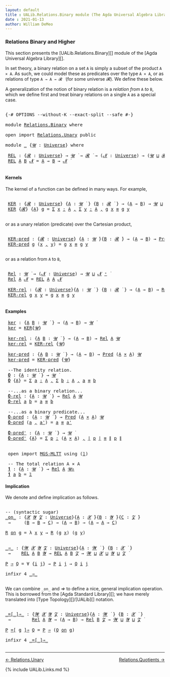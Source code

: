 ```yaml
---
layout: default
title : UALib.Relations.Binary module (The Agda Universal Algebra Library)
date : 2021-01-13
author: William DeMeo
---
```


### <a id="relations-binary-and-higher">Relations Binary and Higher</a>

This section presents the [UALib.Relations.Binary][] module of the [Agda Universal Algebra Library][].

In set theory, a binary relation on a set `A` is simply a subset of the product `A × A`.  As such, we could model these as predicates over the type `A × A`, or as relations of type `A → A → 𝓡 ̇` (for some universe 𝓡). We define these below.

A generalization of the notion of binary relation is a *relation from* `A` *to* `B`, which we define first and treat binary relations on a single `A` as a special case.

<pre class="Agda">

<a id="744" class="Symbol">{-#</a> <a id="748" class="Keyword">OPTIONS</a> <a id="756" class="Pragma">--without-K</a> <a id="768" class="Pragma">--exact-split</a> <a id="782" class="Pragma">--safe</a> <a id="789" class="Symbol">#-}</a>

<a id="794" class="Keyword">module</a> <a id="801" href="Relations.Binary.html" class="Module">Relations.Binary</a> <a id="818" class="Keyword">where</a>

<a id="825" class="Keyword">open</a> <a id="830" class="Keyword">import</a> <a id="837" href="Relations.Unary.html" class="Module">Relations.Unary</a> <a id="853" class="Keyword">public</a>

<a id="861" class="Keyword">module</a> <a id="868" href="Relations.Binary.html#868" class="Module">_</a> <a id="870" class="Symbol">{</a><a id="871" href="Relations.Binary.html#871" class="Bound">𝓤</a> <a id="873" class="Symbol">:</a> <a id="875" href="Agda.Primitive.html#423" class="Postulate">Universe</a><a id="883" class="Symbol">}</a> <a id="885" class="Keyword">where</a>

 <a id="893" href="Relations.Binary.html#893" class="Function">REL</a> <a id="897" class="Symbol">:</a> <a id="899" class="Symbol">{</a><a id="900" href="Relations.Binary.html#900" class="Bound">𝓡</a> <a id="902" class="Symbol">:</a> <a id="904" href="Agda.Primitive.html#423" class="Postulate">Universe</a><a id="912" class="Symbol">}</a> <a id="914" class="Symbol">→</a> <a id="916" href="Relations.Binary.html#871" class="Bound">𝓤</a> <a id="918" href="Universes.html#403" class="Function Operator">̇</a> <a id="920" class="Symbol">→</a> <a id="922" href="Relations.Binary.html#900" class="Bound">𝓡</a> <a id="924" href="Universes.html#403" class="Function Operator">̇</a> <a id="926" class="Symbol">→</a> <a id="928" class="Symbol">(</a><a id="929" href="Relations.Binary.html#929" class="Bound">𝓝</a> <a id="931" class="Symbol">:</a> <a id="933" href="Agda.Primitive.html#423" class="Postulate">Universe</a><a id="941" class="Symbol">)</a> <a id="943" class="Symbol">→</a> <a id="945" class="Symbol">(</a><a id="946" href="Relations.Binary.html#871" class="Bound">𝓤</a> <a id="948" href="Agda.Primitive.html#636" class="Primitive Operator">⊔</a> <a id="950" href="Relations.Binary.html#900" class="Bound">𝓡</a> <a id="952" href="Agda.Primitive.html#636" class="Primitive Operator">⊔</a> <a id="954" href="Relations.Binary.html#929" class="Bound">𝓝</a> <a id="956" href="Agda.Primitive.html#606" class="Primitive Operator">⁺</a><a id="957" class="Symbol">)</a> <a id="959" href="Universes.html#403" class="Function Operator">̇</a>
 <a id="962" href="Relations.Binary.html#893" class="Function">REL</a> <a id="966" href="Relations.Binary.html#966" class="Bound">A</a> <a id="968" href="Relations.Binary.html#968" class="Bound">B</a> <a id="970" href="Relations.Binary.html#970" class="Bound">𝓝</a> <a id="972" class="Symbol">=</a> <a id="974" href="Relations.Binary.html#966" class="Bound">A</a> <a id="976" class="Symbol">→</a> <a id="978" href="Relations.Binary.html#968" class="Bound">B</a> <a id="980" class="Symbol">→</a> <a id="982" href="Relations.Binary.html#970" class="Bound">𝓝</a> <a id="984" href="Universes.html#403" class="Function Operator">̇</a>

</pre>


#### <a id="kernels">Kernels</a>

The kernel of a function can be defined in many ways. For example,

<pre class="Agda">

 <a id="1117" href="Relations.Binary.html#1117" class="Function">KER</a> <a id="1121" class="Symbol">:</a> <a id="1123" class="Symbol">{</a><a id="1124" href="Relations.Binary.html#1124" class="Bound">𝓡</a> <a id="1126" class="Symbol">:</a> <a id="1128" href="Agda.Primitive.html#423" class="Postulate">Universe</a><a id="1136" class="Symbol">}</a> <a id="1138" class="Symbol">{</a><a id="1139" href="Relations.Binary.html#1139" class="Bound">A</a> <a id="1141" class="Symbol">:</a> <a id="1143" href="Relations.Binary.html#871" class="Bound">𝓤</a> <a id="1145" href="Universes.html#403" class="Function Operator">̇</a> <a id="1147" class="Symbol">}</a> <a id="1149" class="Symbol">{</a><a id="1150" href="Relations.Binary.html#1150" class="Bound">B</a> <a id="1152" class="Symbol">:</a> <a id="1154" href="Relations.Binary.html#1124" class="Bound">𝓡</a> <a id="1156" href="Universes.html#403" class="Function Operator">̇</a> <a id="1158" class="Symbol">}</a> <a id="1160" class="Symbol">→</a> <a id="1162" class="Symbol">(</a><a id="1163" href="Relations.Binary.html#1139" class="Bound">A</a> <a id="1165" class="Symbol">→</a> <a id="1167" href="Relations.Binary.html#1150" class="Bound">B</a><a id="1168" class="Symbol">)</a> <a id="1170" class="Symbol">→</a> <a id="1172" href="Relations.Binary.html#871" class="Bound">𝓤</a> <a id="1174" href="Agda.Primitive.html#636" class="Primitive Operator">⊔</a> <a id="1176" href="Relations.Binary.html#1124" class="Bound">𝓡</a> <a id="1178" href="Universes.html#403" class="Function Operator">̇</a>
 <a id="1181" href="Relations.Binary.html#1117" class="Function">KER</a> <a id="1185" class="Symbol">{</a><a id="1186" href="Relations.Binary.html#1186" class="Bound">𝓡</a><a id="1187" class="Symbol">}</a> <a id="1189" class="Symbol">{</a><a id="1190" href="Relations.Binary.html#1190" class="Bound">A</a><a id="1191" class="Symbol">}</a> <a id="1193" href="Relations.Binary.html#1193" class="Bound">g</a> <a id="1195" class="Symbol">=</a> <a id="1197" href="MGS-MLTT.html#3074" class="Function">Σ</a> <a id="1199" href="Relations.Binary.html#1199" class="Bound">x</a> <a id="1201" href="MGS-MLTT.html#3074" class="Function">꞉</a> <a id="1203" href="Relations.Binary.html#1190" class="Bound">A</a> <a id="1205" href="MGS-MLTT.html#3074" class="Function">,</a> <a id="1207" href="MGS-MLTT.html#3074" class="Function">Σ</a> <a id="1209" href="Relations.Binary.html#1209" class="Bound">y</a> <a id="1211" href="MGS-MLTT.html#3074" class="Function">꞉</a> <a id="1213" href="Relations.Binary.html#1190" class="Bound">A</a> <a id="1215" href="MGS-MLTT.html#3074" class="Function">,</a> <a id="1217" href="Relations.Binary.html#1193" class="Bound">g</a> <a id="1219" href="Relations.Binary.html#1199" class="Bound">x</a> <a id="1221" href="Prelude.Inverses.html#620" class="Datatype Operator">≡</a> <a id="1223" href="Relations.Binary.html#1193" class="Bound">g</a> <a id="1225" href="Relations.Binary.html#1209" class="Bound">y</a>

</pre>

or as a unary relation (predicate) over the Cartesian product,

<pre class="Agda">

 <a id="1319" href="Relations.Binary.html#1319" class="Function">KER-pred</a> <a id="1328" class="Symbol">:</a> <a id="1330" class="Symbol">{</a><a id="1331" href="Relations.Binary.html#1331" class="Bound">𝓡</a> <a id="1333" class="Symbol">:</a> <a id="1335" href="Agda.Primitive.html#423" class="Postulate">Universe</a><a id="1343" class="Symbol">}</a> <a id="1345" class="Symbol">{</a><a id="1346" href="Relations.Binary.html#1346" class="Bound">A</a> <a id="1348" class="Symbol">:</a> <a id="1350" href="Relations.Binary.html#871" class="Bound">𝓤</a> <a id="1352" href="Universes.html#403" class="Function Operator">̇</a><a id="1353" class="Symbol">}{</a><a id="1355" href="Relations.Binary.html#1355" class="Bound">B</a> <a id="1357" class="Symbol">:</a> <a id="1359" href="Relations.Binary.html#1331" class="Bound">𝓡</a> <a id="1361" href="Universes.html#403" class="Function Operator">̇</a><a id="1362" class="Symbol">}</a> <a id="1364" class="Symbol">→</a> <a id="1366" class="Symbol">(</a><a id="1367" href="Relations.Binary.html#1346" class="Bound">A</a> <a id="1369" class="Symbol">→</a> <a id="1371" href="Relations.Binary.html#1355" class="Bound">B</a><a id="1372" class="Symbol">)</a> <a id="1374" class="Symbol">→</a> <a id="1376" href="Relations.Unary.html#1062" class="Function">Pred</a> <a id="1381" class="Symbol">(</a><a id="1382" href="Relations.Binary.html#1346" class="Bound">A</a> <a id="1384" href="MGS-MLTT.html#3515" class="Function Operator">×</a> <a id="1386" href="Relations.Binary.html#1346" class="Bound">A</a><a id="1387" class="Symbol">)</a> <a id="1389" href="Relations.Binary.html#1331" class="Bound">𝓡</a>
 <a id="1392" href="Relations.Binary.html#1319" class="Function">KER-pred</a> <a id="1401" href="Relations.Binary.html#1401" class="Bound">g</a> <a id="1403" class="Symbol">(</a><a id="1404" href="Relations.Binary.html#1404" class="Bound">x</a> <a id="1406" href="Prelude.Equality.html#463" class="InductiveConstructor Operator">,</a> <a id="1408" href="Relations.Binary.html#1408" class="Bound">y</a><a id="1409" class="Symbol">)</a> <a id="1411" class="Symbol">=</a> <a id="1413" href="Relations.Binary.html#1401" class="Bound">g</a> <a id="1415" href="Relations.Binary.html#1404" class="Bound">x</a> <a id="1417" href="Prelude.Inverses.html#620" class="Datatype Operator">≡</a> <a id="1419" href="Relations.Binary.html#1401" class="Bound">g</a> <a id="1421" href="Relations.Binary.html#1408" class="Bound">y</a>

</pre>

or as a relation from `A` to `B`,

<pre class="Agda">

 <a id="1486" href="Relations.Binary.html#1486" class="Function">Rel</a> <a id="1490" class="Symbol">:</a> <a id="1492" href="Relations.Binary.html#871" class="Bound">𝓤</a> <a id="1494" href="Universes.html#403" class="Function Operator">̇</a> <a id="1496" class="Symbol">→</a> <a id="1498" class="Symbol">(</a><a id="1499" href="Relations.Binary.html#1499" class="Bound">𝓝</a> <a id="1501" class="Symbol">:</a> <a id="1503" href="Agda.Primitive.html#423" class="Postulate">Universe</a><a id="1511" class="Symbol">)</a> <a id="1513" class="Symbol">→</a> <a id="1515" href="Relations.Binary.html#871" class="Bound">𝓤</a> <a id="1517" href="Agda.Primitive.html#636" class="Primitive Operator">⊔</a> <a id="1519" href="Relations.Binary.html#1499" class="Bound">𝓝</a> <a id="1521" href="Agda.Primitive.html#606" class="Primitive Operator">⁺</a> <a id="1523" href="Universes.html#403" class="Function Operator">̇</a>
 <a id="1526" href="Relations.Binary.html#1486" class="Function">Rel</a> <a id="1530" href="Relations.Binary.html#1530" class="Bound">A</a> <a id="1532" href="Relations.Binary.html#1532" class="Bound">𝓝</a> <a id="1534" class="Symbol">=</a> <a id="1536" href="Relations.Binary.html#893" class="Function">REL</a> <a id="1540" href="Relations.Binary.html#1530" class="Bound">A</a> <a id="1542" href="Relations.Binary.html#1530" class="Bound">A</a> <a id="1544" href="Relations.Binary.html#1532" class="Bound">𝓝</a>

 <a id="1548" href="Relations.Binary.html#1548" class="Function">KER-rel</a> <a id="1556" class="Symbol">:</a> <a id="1558" class="Symbol">{</a><a id="1559" href="Relations.Binary.html#1559" class="Bound">𝓡</a> <a id="1561" class="Symbol">:</a> <a id="1563" href="Agda.Primitive.html#423" class="Postulate">Universe</a><a id="1571" class="Symbol">}{</a><a id="1573" href="Relations.Binary.html#1573" class="Bound">A</a> <a id="1575" class="Symbol">:</a> <a id="1577" href="Relations.Binary.html#871" class="Bound">𝓤</a> <a id="1579" href="Universes.html#403" class="Function Operator">̇</a> <a id="1581" class="Symbol">}</a> <a id="1583" class="Symbol">{</a><a id="1584" href="Relations.Binary.html#1584" class="Bound">B</a> <a id="1586" class="Symbol">:</a> <a id="1588" href="Relations.Binary.html#1559" class="Bound">𝓡</a> <a id="1590" href="Universes.html#403" class="Function Operator">̇</a> <a id="1592" class="Symbol">}</a> <a id="1594" class="Symbol">→</a> <a id="1596" class="Symbol">(</a><a id="1597" href="Relations.Binary.html#1573" class="Bound">A</a> <a id="1599" class="Symbol">→</a> <a id="1601" href="Relations.Binary.html#1584" class="Bound">B</a><a id="1602" class="Symbol">)</a> <a id="1604" class="Symbol">→</a> <a id="1606" href="Relations.Binary.html#1486" class="Function">Rel</a> <a id="1610" href="Relations.Binary.html#1573" class="Bound">A</a> <a id="1612" href="Relations.Binary.html#1559" class="Bound">𝓡</a>
 <a id="1615" href="Relations.Binary.html#1548" class="Function">KER-rel</a> <a id="1623" href="Relations.Binary.html#1623" class="Bound">g</a> <a id="1625" href="Relations.Binary.html#1625" class="Bound">x</a> <a id="1627" href="Relations.Binary.html#1627" class="Bound">y</a> <a id="1629" class="Symbol">=</a> <a id="1631" href="Relations.Binary.html#1623" class="Bound">g</a> <a id="1633" href="Relations.Binary.html#1625" class="Bound">x</a> <a id="1635" href="Prelude.Inverses.html#620" class="Datatype Operator">≡</a> <a id="1637" href="Relations.Binary.html#1623" class="Bound">g</a> <a id="1639" href="Relations.Binary.html#1627" class="Bound">y</a>

</pre>

#### <a id="examples">Examples</a>

<pre class="Agda">
 <a id="1704" href="Relations.Binary.html#1704" class="Function">ker</a> <a id="1708" class="Symbol">:</a> <a id="1710" class="Symbol">{</a><a id="1711" href="Relations.Binary.html#1711" class="Bound">A</a> <a id="1713" href="Relations.Binary.html#1713" class="Bound">B</a> <a id="1715" class="Symbol">:</a> <a id="1717" href="Relations.Binary.html#871" class="Bound">𝓤</a> <a id="1719" href="Universes.html#403" class="Function Operator">̇</a> <a id="1721" class="Symbol">}</a> <a id="1723" class="Symbol">→</a> <a id="1725" class="Symbol">(</a><a id="1726" href="Relations.Binary.html#1711" class="Bound">A</a> <a id="1728" class="Symbol">→</a> <a id="1730" href="Relations.Binary.html#1713" class="Bound">B</a><a id="1731" class="Symbol">)</a> <a id="1733" class="Symbol">→</a> <a id="1735" href="Relations.Binary.html#871" class="Bound">𝓤</a> <a id="1737" href="Universes.html#403" class="Function Operator">̇</a>
 <a id="1740" href="Relations.Binary.html#1704" class="Function">ker</a> <a id="1744" class="Symbol">=</a> <a id="1746" href="Relations.Binary.html#1117" class="Function">KER</a><a id="1749" class="Symbol">{</a><a id="1750" href="Relations.Binary.html#871" class="Bound">𝓤</a><a id="1751" class="Symbol">}</a>

 <a id="1755" href="Relations.Binary.html#1755" class="Function">ker-rel</a> <a id="1763" class="Symbol">:</a> <a id="1765" class="Symbol">{</a><a id="1766" href="Relations.Binary.html#1766" class="Bound">A</a> <a id="1768" href="Relations.Binary.html#1768" class="Bound">B</a> <a id="1770" class="Symbol">:</a> <a id="1772" href="Relations.Binary.html#871" class="Bound">𝓤</a> <a id="1774" href="Universes.html#403" class="Function Operator">̇</a> <a id="1776" class="Symbol">}</a> <a id="1778" class="Symbol">→</a> <a id="1780" class="Symbol">(</a><a id="1781" href="Relations.Binary.html#1766" class="Bound">A</a> <a id="1783" class="Symbol">→</a> <a id="1785" href="Relations.Binary.html#1768" class="Bound">B</a><a id="1786" class="Symbol">)</a> <a id="1788" class="Symbol">→</a> <a id="1790" href="Relations.Binary.html#1486" class="Function">Rel</a> <a id="1794" href="Relations.Binary.html#1766" class="Bound">A</a> <a id="1796" href="Relations.Binary.html#871" class="Bound">𝓤</a>
 <a id="1799" href="Relations.Binary.html#1755" class="Function">ker-rel</a> <a id="1807" class="Symbol">=</a> <a id="1809" href="Relations.Binary.html#1548" class="Function">KER-rel</a> <a id="1817" class="Symbol">{</a><a id="1818" href="Relations.Binary.html#871" class="Bound">𝓤</a><a id="1819" class="Symbol">}</a>

 <a id="1823" href="Relations.Binary.html#1823" class="Function">ker-pred</a> <a id="1832" class="Symbol">:</a> <a id="1834" class="Symbol">{</a><a id="1835" href="Relations.Binary.html#1835" class="Bound">A</a> <a id="1837" href="Relations.Binary.html#1837" class="Bound">B</a> <a id="1839" class="Symbol">:</a> <a id="1841" href="Relations.Binary.html#871" class="Bound">𝓤</a> <a id="1843" href="Universes.html#403" class="Function Operator">̇</a> <a id="1845" class="Symbol">}</a> <a id="1847" class="Symbol">→</a> <a id="1849" class="Symbol">(</a><a id="1850" href="Relations.Binary.html#1835" class="Bound">A</a> <a id="1852" class="Symbol">→</a> <a id="1854" href="Relations.Binary.html#1837" class="Bound">B</a><a id="1855" class="Symbol">)</a> <a id="1857" class="Symbol">→</a> <a id="1859" href="Relations.Unary.html#1062" class="Function">Pred</a> <a id="1864" class="Symbol">(</a><a id="1865" href="Relations.Binary.html#1835" class="Bound">A</a> <a id="1867" href="MGS-MLTT.html#3515" class="Function Operator">×</a> <a id="1869" href="Relations.Binary.html#1835" class="Bound">A</a><a id="1870" class="Symbol">)</a> <a id="1872" href="Relations.Binary.html#871" class="Bound">𝓤</a>
 <a id="1875" href="Relations.Binary.html#1823" class="Function">ker-pred</a> <a id="1884" class="Symbol">=</a> <a id="1886" href="Relations.Binary.html#1319" class="Function">KER-pred</a> <a id="1895" class="Symbol">{</a><a id="1896" href="Relations.Binary.html#871" class="Bound">𝓤</a><a id="1897" class="Symbol">}</a>

 <a id="1901" class="Comment">--The identity relation.</a>
 <a id="1927" href="Relations.Binary.html#1927" class="Function">𝟎</a> <a id="1929" class="Symbol">:</a> <a id="1931" class="Symbol">{</a><a id="1932" href="Relations.Binary.html#1932" class="Bound">A</a> <a id="1934" class="Symbol">:</a> <a id="1936" href="Relations.Binary.html#871" class="Bound">𝓤</a> <a id="1938" href="Universes.html#403" class="Function Operator">̇</a> <a id="1940" class="Symbol">}</a> <a id="1942" class="Symbol">→</a> <a id="1944" href="Relations.Binary.html#871" class="Bound">𝓤</a> <a id="1946" href="Universes.html#403" class="Function Operator">̇</a>
 <a id="1949" href="Relations.Binary.html#1927" class="Function">𝟎</a> <a id="1951" class="Symbol">{</a><a id="1952" href="Relations.Binary.html#1952" class="Bound">A</a><a id="1953" class="Symbol">}</a> <a id="1955" class="Symbol">=</a> <a id="1957" href="MGS-MLTT.html#3074" class="Function">Σ</a> <a id="1959" href="Relations.Binary.html#1959" class="Bound">a</a> <a id="1961" href="MGS-MLTT.html#3074" class="Function">꞉</a> <a id="1963" href="Relations.Binary.html#1952" class="Bound">A</a> <a id="1965" href="MGS-MLTT.html#3074" class="Function">,</a> <a id="1967" href="MGS-MLTT.html#3074" class="Function">Σ</a> <a id="1969" href="Relations.Binary.html#1969" class="Bound">b</a> <a id="1971" href="MGS-MLTT.html#3074" class="Function">꞉</a> <a id="1973" href="Relations.Binary.html#1952" class="Bound">A</a> <a id="1975" href="MGS-MLTT.html#3074" class="Function">,</a> <a id="1977" href="Relations.Binary.html#1959" class="Bound">a</a> <a id="1979" href="Prelude.Inverses.html#620" class="Datatype Operator">≡</a> <a id="1981" href="Relations.Binary.html#1969" class="Bound">b</a>

 <a id="1985" class="Comment">--...as a binary relation...</a>
 <a id="2015" href="Relations.Binary.html#2015" class="Function">𝟎-rel</a> <a id="2021" class="Symbol">:</a> <a id="2023" class="Symbol">{</a><a id="2024" href="Relations.Binary.html#2024" class="Bound">A</a> <a id="2026" class="Symbol">:</a> <a id="2028" href="Relations.Binary.html#871" class="Bound">𝓤</a> <a id="2030" href="Universes.html#403" class="Function Operator">̇</a> <a id="2032" class="Symbol">}</a> <a id="2034" class="Symbol">→</a> <a id="2036" href="Relations.Binary.html#1486" class="Function">Rel</a> <a id="2040" href="Relations.Binary.html#2024" class="Bound">A</a> <a id="2042" href="Relations.Binary.html#871" class="Bound">𝓤</a>
 <a id="2045" href="Relations.Binary.html#2015" class="Function">𝟎-rel</a> <a id="2051" href="Relations.Binary.html#2051" class="Bound">a</a> <a id="2053" href="Relations.Binary.html#2053" class="Bound">b</a> <a id="2055" class="Symbol">=</a> <a id="2057" href="Relations.Binary.html#2051" class="Bound">a</a> <a id="2059" href="Prelude.Inverses.html#620" class="Datatype Operator">≡</a> <a id="2061" href="Relations.Binary.html#2053" class="Bound">b</a>

 <a id="2065" class="Comment">--...as a binary predicate...</a>
 <a id="2096" href="Relations.Binary.html#2096" class="Function">𝟎-pred</a> <a id="2103" class="Symbol">:</a> <a id="2105" class="Symbol">{</a><a id="2106" href="Relations.Binary.html#2106" class="Bound">A</a> <a id="2108" class="Symbol">:</a> <a id="2110" href="Relations.Binary.html#871" class="Bound">𝓤</a> <a id="2112" href="Universes.html#403" class="Function Operator">̇</a> <a id="2114" class="Symbol">}</a> <a id="2116" class="Symbol">→</a> <a id="2118" href="Relations.Unary.html#1062" class="Function">Pred</a> <a id="2123" class="Symbol">(</a><a id="2124" href="Relations.Binary.html#2106" class="Bound">A</a> <a id="2126" href="MGS-MLTT.html#3515" class="Function Operator">×</a> <a id="2128" href="Relations.Binary.html#2106" class="Bound">A</a><a id="2129" class="Symbol">)</a> <a id="2131" href="Relations.Binary.html#871" class="Bound">𝓤</a>
 <a id="2134" href="Relations.Binary.html#2096" class="Function">𝟎-pred</a> <a id="2141" class="Symbol">(</a><a id="2142" href="Relations.Binary.html#2142" class="Bound">a</a> <a id="2144" href="Prelude.Equality.html#463" class="InductiveConstructor Operator">,</a> <a id="2146" href="Relations.Binary.html#2146" class="Bound">a&#39;</a><a id="2148" class="Symbol">)</a> <a id="2150" class="Symbol">=</a> <a id="2152" href="Relations.Binary.html#2142" class="Bound">a</a> <a id="2154" href="Prelude.Inverses.html#620" class="Datatype Operator">≡</a> <a id="2156" href="Relations.Binary.html#2146" class="Bound">a&#39;</a>

 <a id="2161" href="Relations.Binary.html#2161" class="Function">𝟎-pred&#39;</a> <a id="2169" class="Symbol">:</a> <a id="2171" class="Symbol">{</a><a id="2172" href="Relations.Binary.html#2172" class="Bound">A</a> <a id="2174" class="Symbol">:</a> <a id="2176" href="Relations.Binary.html#871" class="Bound">𝓤</a> <a id="2178" href="Universes.html#403" class="Function Operator">̇</a> <a id="2180" class="Symbol">}</a> <a id="2182" class="Symbol">→</a> <a id="2184" href="Relations.Binary.html#871" class="Bound">𝓤</a> <a id="2186" href="Universes.html#403" class="Function Operator">̇</a>
 <a id="2189" href="Relations.Binary.html#2161" class="Function">𝟎-pred&#39;</a> <a id="2197" class="Symbol">{</a><a id="2198" href="Relations.Binary.html#2198" class="Bound">A</a><a id="2199" class="Symbol">}</a> <a id="2201" class="Symbol">=</a> <a id="2203" href="MGS-MLTT.html#3074" class="Function">Σ</a> <a id="2205" href="Relations.Binary.html#2205" class="Bound">p</a> <a id="2207" href="MGS-MLTT.html#3074" class="Function">꞉</a> <a id="2209" class="Symbol">(</a><a id="2210" href="Relations.Binary.html#2198" class="Bound">A</a> <a id="2212" href="MGS-MLTT.html#3515" class="Function Operator">×</a> <a id="2214" href="Relations.Binary.html#2198" class="Bound">A</a><a id="2215" class="Symbol">)</a> <a id="2217" href="MGS-MLTT.html#3074" class="Function">,</a> <a id="2219" href="Prelude.Preliminaries.html#13569" class="Function Operator">∣</a> <a id="2221" href="Relations.Binary.html#2205" class="Bound">p</a> <a id="2223" href="Prelude.Preliminaries.html#13569" class="Function Operator">∣</a> <a id="2225" href="Prelude.Inverses.html#620" class="Datatype Operator">≡</a> <a id="2227" href="Prelude.Preliminaries.html#13647" class="Function Operator">∥</a> <a id="2229" href="Relations.Binary.html#2205" class="Bound">p</a> <a id="2231" href="Prelude.Preliminaries.html#13647" class="Function Operator">∥</a>


 <a id="2236" class="Keyword">open</a> <a id="2241" class="Keyword">import</a> <a id="2248" href="MGS-MLTT.html" class="Module">MGS-MLTT</a> <a id="2257" class="Keyword">using</a> <a id="2263" class="Symbol">(</a><a id="2264" href="MGS-MLTT.html#408" class="Function">𝟙</a><a id="2265" class="Symbol">)</a>

 <a id="2269" class="Comment">-- The total relation A × A</a>
 <a id="2298" href="Relations.Binary.html#2298" class="Function">𝟏</a> <a id="2300" class="Symbol">:</a> <a id="2302" class="Symbol">{</a><a id="2303" href="Relations.Binary.html#2303" class="Bound">A</a> <a id="2305" class="Symbol">:</a> <a id="2307" href="Relations.Binary.html#871" class="Bound">𝓤</a> <a id="2309" href="Universes.html#403" class="Function Operator">̇</a> <a id="2311" class="Symbol">}</a> <a id="2313" class="Symbol">→</a> <a id="2315" href="Relations.Binary.html#1486" class="Function">Rel</a> <a id="2319" href="Relations.Binary.html#2303" class="Bound">A</a> <a id="2321" href="Agda.Primitive.html#590" class="Primitive">𝓤₀</a>
 <a id="2325" href="Relations.Binary.html#2298" class="Function">𝟏</a> <a id="2327" href="Relations.Binary.html#2327" class="Bound">a</a> <a id="2329" href="Relations.Binary.html#2329" class="Bound">b</a> <a id="2331" class="Symbol">=</a> <a id="2333" href="MGS-MLTT.html#408" class="Function">𝟙</a>
</pre>



#### <a id="implication">Implication</a>

We denote and define implication as follows.

<pre class="Agda">

<a id="2451" class="Comment">-- (syntactic sugar)</a>
<a id="_on_"></a><a id="2472" href="Relations.Binary.html#2472" class="Function Operator">_on_</a> <a id="2477" class="Symbol">:</a> <a id="2479" class="Symbol">{</a><a id="2480" href="Relations.Binary.html#2480" class="Bound">𝓧</a> <a id="2482" href="Relations.Binary.html#2482" class="Bound">𝓨</a> <a id="2484" href="Relations.Binary.html#2484" class="Bound">𝓩</a> <a id="2486" class="Symbol">:</a> <a id="2488" href="Agda.Primitive.html#423" class="Postulate">Universe</a><a id="2496" class="Symbol">}{</a><a id="2498" href="Relations.Binary.html#2498" class="Bound">A</a> <a id="2500" class="Symbol">:</a> <a id="2502" href="Relations.Binary.html#2480" class="Bound">𝓧</a> <a id="2504" href="Universes.html#403" class="Function Operator">̇</a><a id="2505" class="Symbol">}{</a><a id="2507" href="Relations.Binary.html#2507" class="Bound">B</a> <a id="2509" class="Symbol">:</a> <a id="2511" href="Relations.Binary.html#2482" class="Bound">𝓨</a> <a id="2513" href="Universes.html#403" class="Function Operator">̇</a><a id="2514" class="Symbol">}{</a><a id="2516" href="Relations.Binary.html#2516" class="Bound">C</a> <a id="2518" class="Symbol">:</a> <a id="2520" href="Relations.Binary.html#2484" class="Bound">𝓩</a> <a id="2522" href="Universes.html#403" class="Function Operator">̇</a><a id="2523" class="Symbol">}</a>
 <a id="2526" class="Symbol">→</a>     <a id="2532" class="Symbol">(</a><a id="2533" href="Relations.Binary.html#2507" class="Bound">B</a> <a id="2535" class="Symbol">→</a> <a id="2537" href="Relations.Binary.html#2507" class="Bound">B</a> <a id="2539" class="Symbol">→</a> <a id="2541" href="Relations.Binary.html#2516" class="Bound">C</a><a id="2542" class="Symbol">)</a> <a id="2544" class="Symbol">→</a> <a id="2546" class="Symbol">(</a><a id="2547" href="Relations.Binary.html#2498" class="Bound">A</a> <a id="2549" class="Symbol">→</a> <a id="2551" href="Relations.Binary.html#2507" class="Bound">B</a><a id="2552" class="Symbol">)</a> <a id="2554" class="Symbol">→</a> <a id="2556" class="Symbol">(</a><a id="2557" href="Relations.Binary.html#2498" class="Bound">A</a> <a id="2559" class="Symbol">→</a> <a id="2561" href="Relations.Binary.html#2498" class="Bound">A</a> <a id="2563" class="Symbol">→</a> <a id="2565" href="Relations.Binary.html#2516" class="Bound">C</a><a id="2566" class="Symbol">)</a>

<a id="2569" href="Relations.Binary.html#2569" class="Bound">R</a> <a id="2571" href="Relations.Binary.html#2472" class="Function Operator">on</a> <a id="2574" href="Relations.Binary.html#2574" class="Bound">g</a> <a id="2576" class="Symbol">=</a> <a id="2578" class="Symbol">λ</a> <a id="2580" href="Relations.Binary.html#2580" class="Bound">x</a> <a id="2582" href="Relations.Binary.html#2582" class="Bound">y</a> <a id="2584" class="Symbol">→</a> <a id="2586" href="Relations.Binary.html#2569" class="Bound">R</a> <a id="2588" class="Symbol">(</a><a id="2589" href="Relations.Binary.html#2574" class="Bound">g</a> <a id="2591" href="Relations.Binary.html#2580" class="Bound">x</a><a id="2592" class="Symbol">)</a> <a id="2594" class="Symbol">(</a><a id="2595" href="Relations.Binary.html#2574" class="Bound">g</a> <a id="2597" href="Relations.Binary.html#2582" class="Bound">y</a><a id="2598" class="Symbol">)</a>


<a id="_⇒_"></a><a id="2602" href="Relations.Binary.html#2602" class="Function Operator">_⇒_</a> <a id="2606" class="Symbol">:</a> <a id="2608" class="Symbol">{</a><a id="2609" href="Relations.Binary.html#2609" class="Bound">𝓦</a> <a id="2611" href="Relations.Binary.html#2611" class="Bound">𝓧</a> <a id="2613" href="Relations.Binary.html#2613" class="Bound">𝓨</a> <a id="2615" href="Relations.Binary.html#2615" class="Bound">𝓩</a> <a id="2617" class="Symbol">:</a> <a id="2619" href="Agda.Primitive.html#423" class="Postulate">Universe</a><a id="2627" class="Symbol">}{</a><a id="2629" href="Relations.Binary.html#2629" class="Bound">A</a> <a id="2631" class="Symbol">:</a> <a id="2633" href="Relations.Binary.html#2609" class="Bound">𝓦</a> <a id="2635" href="Universes.html#403" class="Function Operator">̇</a> <a id="2637" class="Symbol">}</a> <a id="2639" class="Symbol">{</a><a id="2640" href="Relations.Binary.html#2640" class="Bound">B</a> <a id="2642" class="Symbol">:</a> <a id="2644" href="Relations.Binary.html#2611" class="Bound">𝓧</a> <a id="2646" href="Universes.html#403" class="Function Operator">̇</a> <a id="2648" class="Symbol">}</a>
 <a id="2651" class="Symbol">→</a>    <a id="2656" href="Relations.Binary.html#893" class="Function">REL</a> <a id="2660" href="Relations.Binary.html#2629" class="Bound">A</a> <a id="2662" href="Relations.Binary.html#2640" class="Bound">B</a> <a id="2664" href="Relations.Binary.html#2613" class="Bound">𝓨</a> <a id="2666" class="Symbol">→</a> <a id="2668" href="Relations.Binary.html#893" class="Function">REL</a> <a id="2672" href="Relations.Binary.html#2629" class="Bound">A</a> <a id="2674" href="Relations.Binary.html#2640" class="Bound">B</a> <a id="2676" href="Relations.Binary.html#2615" class="Bound">𝓩</a> <a id="2678" class="Symbol">→</a> <a id="2680" href="Relations.Binary.html#2609" class="Bound">𝓦</a> <a id="2682" href="Agda.Primitive.html#636" class="Primitive Operator">⊔</a> <a id="2684" href="Relations.Binary.html#2611" class="Bound">𝓧</a> <a id="2686" href="Agda.Primitive.html#636" class="Primitive Operator">⊔</a> <a id="2688" href="Relations.Binary.html#2613" class="Bound">𝓨</a> <a id="2690" href="Agda.Primitive.html#636" class="Primitive Operator">⊔</a> <a id="2692" href="Relations.Binary.html#2615" class="Bound">𝓩</a> <a id="2694" href="Universes.html#403" class="Function Operator">̇</a>

<a id="2697" href="Relations.Binary.html#2697" class="Bound">P</a> <a id="2699" href="Relations.Binary.html#2602" class="Function Operator">⇒</a> <a id="2701" href="Relations.Binary.html#2701" class="Bound">Q</a> <a id="2703" class="Symbol">=</a> <a id="2705" class="Symbol">∀</a> <a id="2707" class="Symbol">{</a><a id="2708" href="Relations.Binary.html#2708" class="Bound">i</a> <a id="2710" href="Relations.Binary.html#2710" class="Bound">j</a><a id="2711" class="Symbol">}</a> <a id="2713" class="Symbol">→</a> <a id="2715" href="Relations.Binary.html#2697" class="Bound">P</a> <a id="2717" href="Relations.Binary.html#2708" class="Bound">i</a> <a id="2719" href="Relations.Binary.html#2710" class="Bound">j</a> <a id="2721" class="Symbol">→</a> <a id="2723" href="Relations.Binary.html#2701" class="Bound">Q</a> <a id="2725" href="Relations.Binary.html#2708" class="Bound">i</a> <a id="2727" href="Relations.Binary.html#2710" class="Bound">j</a>

<a id="2730" class="Keyword">infixr</a> <a id="2737" class="Number">4</a> <a id="2739" href="Relations.Binary.html#2602" class="Function Operator">_⇒_</a>

</pre>

We can combine `_on_` and _⇒_ to define a nice, general implication operation. This is borrowed from the [Agda Standard Library][]; we have merely translated into [Type Topology][]/[UALib][] notation.

<pre class="Agda">

<a id="_=[_]⇒_"></a><a id="2972" href="Relations.Binary.html#2972" class="Function Operator">_=[_]⇒_</a> <a id="2980" class="Symbol">:</a> <a id="2982" class="Symbol">{</a><a id="2983" href="Relations.Binary.html#2983" class="Bound">𝓦</a> <a id="2985" href="Relations.Binary.html#2985" class="Bound">𝓧</a> <a id="2987" href="Relations.Binary.html#2987" class="Bound">𝓨</a> <a id="2989" href="Relations.Binary.html#2989" class="Bound">𝓩</a> <a id="2991" class="Symbol">:</a> <a id="2993" href="Agda.Primitive.html#423" class="Postulate">Universe</a><a id="3001" class="Symbol">}{</a><a id="3003" href="Relations.Binary.html#3003" class="Bound">A</a> <a id="3005" class="Symbol">:</a> <a id="3007" href="Relations.Binary.html#2983" class="Bound">𝓦</a> <a id="3009" href="Universes.html#403" class="Function Operator">̇</a> <a id="3011" class="Symbol">}</a> <a id="3013" class="Symbol">{</a><a id="3014" href="Relations.Binary.html#3014" class="Bound">B</a> <a id="3016" class="Symbol">:</a> <a id="3018" href="Relations.Binary.html#2985" class="Bound">𝓧</a> <a id="3020" href="Universes.html#403" class="Function Operator">̇</a> <a id="3022" class="Symbol">}</a>
 <a id="3025" class="Symbol">→</a>        <a id="3034" href="Relations.Binary.html#1486" class="Function">Rel</a> <a id="3038" href="Relations.Binary.html#3003" class="Bound">A</a> <a id="3040" href="Relations.Binary.html#2987" class="Bound">𝓨</a> <a id="3042" class="Symbol">→</a> <a id="3044" class="Symbol">(</a><a id="3045" href="Relations.Binary.html#3003" class="Bound">A</a> <a id="3047" class="Symbol">→</a> <a id="3049" href="Relations.Binary.html#3014" class="Bound">B</a><a id="3050" class="Symbol">)</a> <a id="3052" class="Symbol">→</a> <a id="3054" href="Relations.Binary.html#1486" class="Function">Rel</a> <a id="3058" href="Relations.Binary.html#3014" class="Bound">B</a> <a id="3060" href="Relations.Binary.html#2989" class="Bound">𝓩</a> <a id="3062" class="Symbol">→</a> <a id="3064" href="Relations.Binary.html#2983" class="Bound">𝓦</a> <a id="3066" href="Agda.Primitive.html#636" class="Primitive Operator">⊔</a> <a id="3068" href="Relations.Binary.html#2987" class="Bound">𝓨</a> <a id="3070" href="Agda.Primitive.html#636" class="Primitive Operator">⊔</a> <a id="3072" href="Relations.Binary.html#2989" class="Bound">𝓩</a> <a id="3074" href="Universes.html#403" class="Function Operator">̇</a>

<a id="3077" href="Relations.Binary.html#3077" class="Bound">P</a> <a id="3079" href="Relations.Binary.html#2972" class="Function Operator">=[</a> <a id="3082" href="Relations.Binary.html#3082" class="Bound">g</a> <a id="3084" href="Relations.Binary.html#2972" class="Function Operator">]⇒</a> <a id="3087" href="Relations.Binary.html#3087" class="Bound">Q</a> <a id="3089" class="Symbol">=</a> <a id="3091" href="Relations.Binary.html#3077" class="Bound">P</a> <a id="3093" href="Relations.Binary.html#2602" class="Function Operator">⇒</a> <a id="3095" class="Symbol">(</a><a id="3096" href="Relations.Binary.html#3087" class="Bound">Q</a> <a id="3098" href="Relations.Binary.html#2472" class="Function Operator">on</a> <a id="3101" href="Relations.Binary.html#3082" class="Bound">g</a><a id="3102" class="Symbol">)</a>

<a id="3105" class="Keyword">infixr</a> <a id="3112" class="Number">4</a> <a id="3114" href="Relations.Binary.html#2972" class="Function Operator">_=[_]⇒_</a>

</pre>


--------------------------------------

[← Relations.Unary](Relations.Unary.html)
<span style="float:right;">[Relations.Quotients →](Relations.Quotients.html)</span>

{% include UALib.Links.md %}
